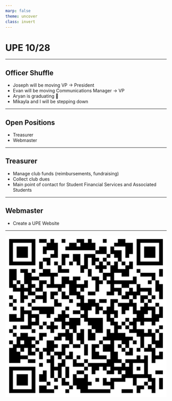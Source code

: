 ```yaml
---
marp: false
theme: uncover
class: invert
---
```


# UPE 10/28

--- 

## Officer Shuffle

- Joseph will be moving VP -> President
- Evan will be moving Communications Manager -> VP
- Aryan is graduating :confetti_ball:
- Mikayla and I will be stepping down

---

## Open Positions

- Treasurer
- Webmaster

---

## Treasurer 

- Manage club funds (reimbursements, fundraising)
- Collect club dues
- Main point of contact for Student Financial Services and Associated Students

---

## Webmaster

- Create a UPE Website

--- 

![w:600](assets/officerqr.png)